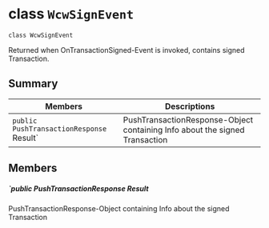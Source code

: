 # class `WcwSignEvent` 

```
class WcwSignEvent
```

Returned when OnTransactionSigned-Event is invoked, contains signed Transaction.

## Summary

 Members                                | Descriptions                                
----------------------------------------|---------------------------------------------
`public PushTransactionResponse `Result` | PushTransactionResponse-Object containing Info about the signed Transaction

## Members

##### `public PushTransactionResponse Result 

PushTransactionResponse-Object containing Info about the signed Transaction

